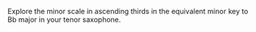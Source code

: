 Explore the minor scale in ascending thirds in the equivalent minor key to Bb major in your tenor saxophone.